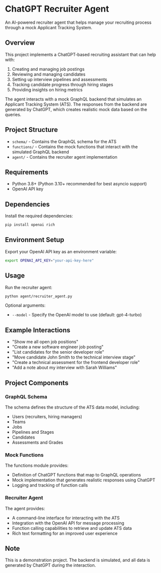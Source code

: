 # ChatGPT Recruiter Agent

An AI-powered recruiter agent that helps manage your recruiting process through a mock Applicant Tracking System.

## Overview

This project implements a ChatGPT-based recruiting assistant that can help with:

1. Creating and managing job postings
2. Reviewing and managing candidates
3. Setting up interview pipelines and assessments
4. Tracking candidate progress through hiring stages
5. Providing insights on hiring metrics

The agent interacts with a mock GraphQL backend that simulates an Applicant Tracking System (ATS). The responses from the backend are generated by ChatGPT, which creates realistic mock data based on the queries.

## Project Structure

- `schema/` - Contains the GraphQL schema for the ATS
- `functions/` - Contains the mock functions that interact with the simulated GraphQL backend
- `agent/` - Contains the recruiter agent implementation

## Requirements

- Python 3.8+ (Python 3.10+ recommended for best asyncio support)
- OpenAI API key

## Dependencies

Install the required dependencies:

```bash
pip install openai rich
```

## Environment Setup

Export your OpenAI API key as an environment variable:

```bash
export OPENAI_API_KEY="your-api-key-here"
```

## Usage

Run the recruiter agent:

```bash
python agent/recruiter_agent.py
```

Optional arguments:
- `--model` - Specify the OpenAI model to use (default: gpt-4-turbo)

## Example Interactions

- "Show me all open job positions"
- "Create a new software engineer job posting"
- "List candidates for the senior developer role" 
- "Move candidate John Smith to the technical interview stage"
- "Create a technical assessment for the frontend developer role"
- "Add a note about my interview with Sarah Williams"

## Project Components

### GraphQL Schema

The schema defines the structure of the ATS data model, including:
- Users (recruiters, hiring managers)
- Teams
- Jobs
- Pipelines and Stages
- Candidates
- Assessments and Grades

### Mock Functions

The functions module provides:
- Definition of ChatGPT functions that map to GraphQL operations
- Mock implementation that generates realistic responses using ChatGPT
- Logging and tracking of function calls

### Recruiter Agent

The agent provides:
- A command-line interface for interacting with the ATS
- Integration with the OpenAI API for message processing
- Function calling capabilities to retrieve and update ATS data
- Rich text formatting for an improved user experience

## Note

This is a demonstration project. The backend is simulated, and all data is generated by ChatGPT during the interaction.